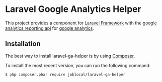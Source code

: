 # Laravel Google Analytics Helper
This project provides a component for [Laravel Framework](https://laravel.com/)
with the [google analytics reporting api](https://developers.google.com/analytics/devguides/reporting/core/v3/quickstart/service-php)
for [google analytics](https://www.google.com/analytics/).

## Installation
The best way to install laravel-ga-helper is by using [Composer](http://getcomposer.org/).

To install the most recent version, you can run the following command:

```sh
$ php composer.phar require joblocal/laravel-ga-helper
```

